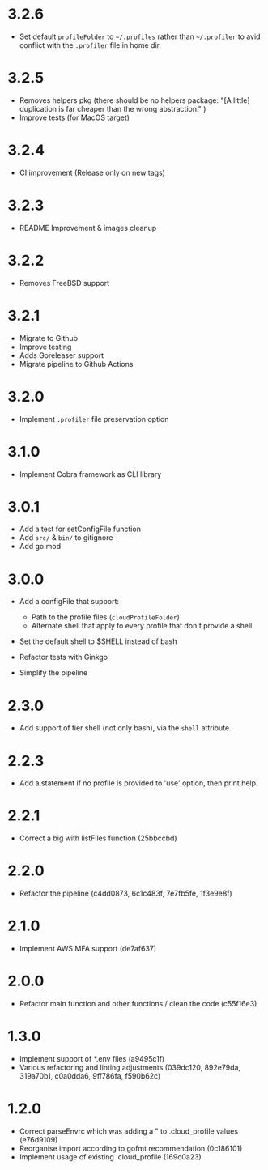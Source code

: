 # 3.2.6

- Set default `profileFolder` to `~/.profiles` rather than `~/.profiler` to avid conflict with the `.profiler` file in home dir.

# 3.2.5

- Removes helpers pkg (there should be no helpers package:
    "[A little] duplication is far cheaper than the wrong abstraction."
  )
- Improve tests (for MacOS target)

# 3.2.4

- CI improvement (Release only on new tags)

# 3.2.3

- README Improvement & images cleanup

# 3.2.2

- Removes FreeBSD support

# 3.2.1

- Migrate to Github
- Improve testing
- Adds Goreleaser support
- Migrate pipeline to Github Actions

# 3.2.0

- Implement `.profiler` file preservation option

# 3.1.0

- Implement Cobra framework as CLI library

# 3.0.1

- Add a test for setConfigFile function
- Add `src/` & `bin/` to gitignore
- Add go.mod

# 3.0.0

- Add a configFile that support:
    - Path to the profile files (`cloudProfileFolder`)
    - Alternate shell that apply to every profile that don't provide a shell

- Set the default shell to $SHELL instead of bash

- Refactor tests with Ginkgo

- Simplify the pipeline

# 2.3.0

- Add support of tier shell (not only bash), via the `shell` attribute.

# 2.2.3

- Add a statement if no profile is provided to 'use' option, then print help.

# 2.2.1

- Correct a big with listFiles function (25bbccbd)

# 2.2.0

- Refactor the pipeline (c4dd0873, 6c1c483f, 7e7fb5fe, 1f3e9e8f)

# 2.1.0

- Implement AWS MFA support (de7af637)

# 2.0.0

- Refactor main function and other functions / clean the code (c55f16e3)

# 1.3.0

- Implement support of *.env files (a9495c1f)
- Various refactoring and linting adjustments (039dc120, 892e79da, 319a70b1, c0a0dda6,  9ff786fa,  f590b62c)

# 1.2.0

- Correct parseEnvrc which was adding a " to .cloud_profile values (e76d9109)
- Reorganise import according to gofmt recommendation (0c186101)
- Implement usage of existing .cloud_profile (169c0a23)
